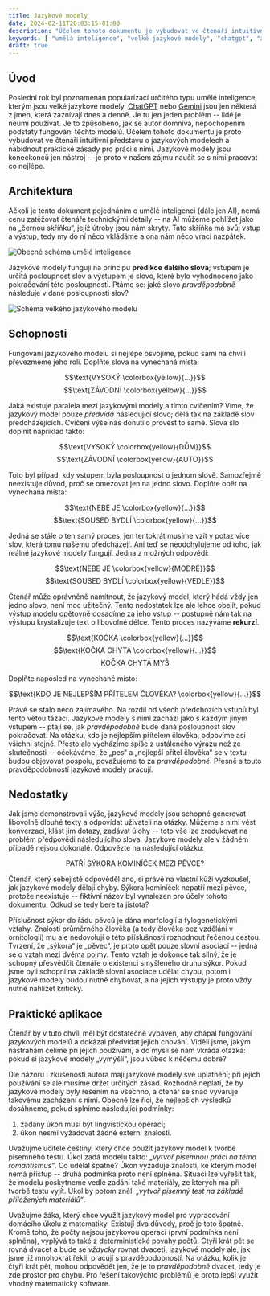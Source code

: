 ```yaml
---
title: Jazykové modely
date: 2024-02-11T20:03:15+01:00
description: "Účelem tohoto dokumentu je vybudovat ve čtenáři intuitivní představu o jazykových modelech a nabídnout praktické zásady pro práci s nimi."
keywords: [ "umělá inteligence", "velké jazykové modely", "chatgpt", "ai" ]
draft: true
---
```


## Úvod

Poslední rok byl poznamenán popularizací určitého typu umělé inteligence, kterým jsou velké jazykové modely. [ChatGPT](https://chat.openai.com/) nebo [Gemini](https://gemini.google.com/app) jsou jen některá z jmen, která zaznívají dnes a denně. Je tu jen jeden problém -- lidé je neumí používat. Je to způsobeno, jak se autor domnívá, nepochopením podstaty fungování těchto modelů. Účelem tohoto dokumentu je proto vybudovat ve čtenáři intuitivní představu o jazykových modelech a nabídnout praktické zásady pro práci s nimi. Jazykové modely jsou koneckonců jen nástroj -- je proto v našem zájmu naučit se s nimi pracovat co nejlépe.

## Architektura

Ačkoli je tento dokument pojednáním o umělé inteligenci (dále jen AI), nemá cenu zatěžovat čtenáře technickými detaily -- na AI můžeme pohlížet jako na &bdquo;černou skříňku&ldquo;, jejíž útroby jsou nám skryty. Tato skříňka má svůj vstup a výstup, tedy my do ní něco vkládáme a ona nám něco vrací nazpátek.

![Obecné schéma umělé inteligence](ai.svg)

Jazykové modely fungují na principu **predikce dalšího slova**; vstupem je určitá posloupnost slov a výstupem je slovo, které bylo vyhodnoceno jako pokračování této posloupnosti. Ptáme se: jaké slovo *pravděpodobně* následuje v dané posloupnosti slov?

![Schéma velkého jazykového modelu](llm.svg)

## Schopnosti

Fungování jazykového modelu si nejlépe osvojíme, pokud sami na chvíli převezmeme jeho roli. Doplňte slova na vynechaná místa:

$$\text{VYSOKÝ \colorbox{yellow}{...}}$$
$$\text{ZÁVODNÍ \colorbox{yellow}{...}}$$

Jaká existuje paralela mezi jazykovými modely a tímto cvičením? Víme, že jazykový model pouze *předvídá* následující slovo; dělá tak na základě slov předcházejících. Cvičení výše nás donutilo provést to samé. Slova šlo doplnit například takto:

$$\text{VYSOKÝ \colorbox{yellow}{DŮM}}$$
$$\text{ZÁVODNÍ \colorbox{yellow}{AUTO}}$$

Toto byl případ, kdy vstupem byla posloupnost o jednom slově. Samozřejmě neexistuje důvod, proč se omezovat jen na jedno slovo. Doplňte opět na vynechaná místa:

$$\text{NEBE JE \colorbox{yellow}{...}}$$
$$\text{SOUSED BYDLÍ \colorbox{yellow}{...}}$$

Jedná se stále o ten samý proces, jen tentokrát musíme vzít v potaz více slov, která tomu našemu předcházejí. Ani teď se neodchylujeme od toho, jak reálné jazykové modely fungují. Jedna z možných odpovědí:

$$\text{NEBE JE \colorbox{yellow}{MODRÉ}}$$
$$\text{SOUSED BYDLÍ \colorbox{yellow}{VEDLE}}$$

Čtenář může oprávněně namítnout, že jazykový model, který hádá vždy jen jedno slovo, není moc užitečný. Tento nedostatek lze ale lehce obejít, pokud výstup modelu opětovně dosadíme za jeho vstup -- postupně nám tak na výstupu krystalizuje text o libovolné délce. Tento proces nazýváme **rekurzí**.

$$\text{KOČKA \colorbox{yellow}{...}}$$
$$\text{KOČKA CHYTÁ \colorbox{yellow}{...}}$$
$$\text{KOČKA CHYTÁ MYŠ}$$

<!-- tohle asi delší -->
Doplňte naposled na vynechané místo:

$$\text{KDO JE NEJLEPŠÍM PŘÍTELEM ČLOVĚKA? \colorbox{yellow}{...}}$$

Právě se stalo něco zajímavého. Na rozdíl od všech předchozích vstupů byl tento větou tázací. Jazykové modely s nimi zachází jako s každým jiným vstupem -- ptají se, jak *pravděpodobně* bude daná posloupnost slov pokračovat. Na otázku, kdo je nejlepším přítelem člověka, odpovíme asi všichni stejně. Přesto ale vycházíme spíše z ustáleného výrazu než ze skutečnosti -- očekáváme, že &bdquo;pes&ldquo; a &bdquo;nejlepší přítel člověka&ldquo; se v textu budou objevovat pospolu, považujeme to za *pravděpodobné*. Přesně s touto pravděpodobností jazykové modely pracují.

## Nedostatky

Jak jsme demonstrovali výše, jazykové modely jsou schopné generovat libovolně dlouhé texty a odpovídat uživateli na otázky. Můžeme s nimi vést konverzaci, klást jim dotazy, zadávat úlohy -- toto vše lze zredukovat na problém předpovědi následujícího slova. Jazykové modely ale v žádném případě nejsou dokonalé. Odpovězte na následující otázku:

$$\text{PATŘÍ SÝKORA KOMINÍČEK MEZI PĚVCE?}$$

Čtenář, který sebejistě odpověděl ano, si právě na vlastní kůži vyzkoušel, jak jazykové modely dělají chyby. Sýkora kominíček nepatří mezi pěvce, protože neexistuje -- fiktivní název byl vynalezen pro účely tohoto dokumentu. Odkud se tedy bere ta jistota?

Příslušnost sýkor do řádu pěvců je dána morfologií a fylogenetickými vztahy. Znalosti průměrného člověka (a tedy člověka bez vzdělání v ornitologii) mu ale nedovolují o této příslušnosti rozhodnout řečenou cestou. Tvrzení, že &bdquo;sýkora&ldquo; je &bdquo;pěvec&ldquo;, je proto opět pouze slovní asociací -- jedná se o vztah mezi dvěma pojmy. Tento vztah je dokonce tak silný, že je schopný přesvědčit čtenáře o existenci smyšleného druhu sýkor. Pokud jsme byli schopni na základě slovní asociace udělat chybu, potom i jazykové modely budou nutně chybovat, a na jejich výstupy je proto vždy nutné nahlížet kriticky.

## Praktické aplikace

Čtenář by v tuto chvíli měl být dostatečně vybaven, aby chápal fungování jazykových modelů a dokázal předvídat jejich chování. Viděli jsme, jakým nástrahám čelíme při jejich používání, a do mysli se nám vkrádá otázka: pokud si jazykové modely &bdquo;vymýšlí&ldquo;, jsou vůbec k něčemu dobré?

Dle názoru i zkušenosti autora mají jazykové modely své uplatnění; při jejich používání se ale musíme držet určitých zásad. Rozhodně neplatí, že by jazykové modely byly řešením na všechno, a čtenář se snad vyvaruje takovému zacházení s nimi. Obecně lze říci, že nejlepších výsledků dosáhneme, pokud splníme následující podmínky:

1. zadaný úkon musí být lingvistickou operací;
2. úkon nesmí vyžadovat žádné externí znalosti.

Uvažujme učitele češtiny, který chce použít jazykový model k tvorbě písemného testu. Úkol zadá modelu takto: *&bdquo;vytvoř písemnou práci na téma romantismus&ldquo;*. Co udělal špatně? Úkon vyžaduje znalosti, ke kterým model nemá přístup -- druhá podmínka proto není splněna. Situaci lze vyřešit tak, že modelu poskytneme vedle zadání také materiály, ze kterých má při tvorbě testu vyjít. Úkol by potom zněl: *&bdquo;vytvoř písemný test na základě přiložených materiálů&ldquo;*.

Uvažujme žáka, který chce využít jazykový model pro vypracování domácího úkolu z matematiky. Existují dva důvody, proč je toto špatně. Kromě toho, že počty nejsou jazykovou operací (první podmínka není splněna), vyplývá to také z deterministické povahy počtů. Čtyři krát pět se rovná dvacet a bude se *vždycky* rovnat dvaceti; jazykové modely ale, jak jsme již mnohokrát řekli, pracují s pravděpodobností. Na otázku, kolik je čtyři krát pět, mohou odpovědět jen, že je to *pravděpodobně* dvacet, tedy je zde prostor pro chybu. Pro řešení takovýchto problémů je proto lepší využít vhodný matematický software.
